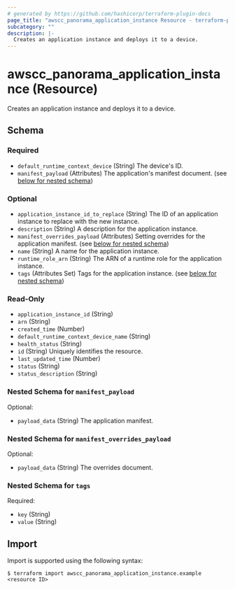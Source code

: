 ```yaml
---
# generated by https://github.com/hashicorp/terraform-plugin-docs
page_title: "awscc_panorama_application_instance Resource - terraform-provider-awscc"
subcategory: ""
description: |-
  Creates an application instance and deploys it to a device.
---
```


# awscc_panorama_application_instance (Resource)

Creates an application instance and deploys it to a device.



<!-- schema generated by tfplugindocs -->
## Schema

### Required

- `default_runtime_context_device` (String) The device's ID.
- `manifest_payload` (Attributes) The application's manifest document. (see [below for nested schema](#nestedatt--manifest_payload))

### Optional

- `application_instance_id_to_replace` (String) The ID of an application instance to replace with the new instance.
- `description` (String) A description for the application instance.
- `manifest_overrides_payload` (Attributes) Setting overrides for the application manifest. (see [below for nested schema](#nestedatt--manifest_overrides_payload))
- `name` (String) A name for the application instance.
- `runtime_role_arn` (String) The ARN of a runtime role for the application instance.
- `tags` (Attributes Set) Tags for the application instance. (see [below for nested schema](#nestedatt--tags))

### Read-Only

- `application_instance_id` (String)
- `arn` (String)
- `created_time` (Number)
- `default_runtime_context_device_name` (String)
- `health_status` (String)
- `id` (String) Uniquely identifies the resource.
- `last_updated_time` (Number)
- `status` (String)
- `status_description` (String)

<a id="nestedatt--manifest_payload"></a>
### Nested Schema for `manifest_payload`

Optional:

- `payload_data` (String) The application manifest.


<a id="nestedatt--manifest_overrides_payload"></a>
### Nested Schema for `manifest_overrides_payload`

Optional:

- `payload_data` (String) The overrides document.


<a id="nestedatt--tags"></a>
### Nested Schema for `tags`

Required:

- `key` (String)
- `value` (String)

## Import

Import is supported using the following syntax:

```shell
$ terraform import awscc_panorama_application_instance.example <resource ID>
```
